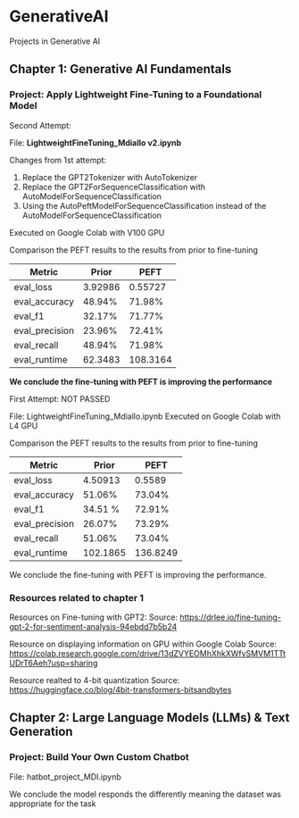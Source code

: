 # GenerativeAI
Projects in Generative AI
## Chapter 1: Generative AI Fundamentals
### Project: Apply Lightweight Fine-Tuning to a Foundational Model
Second Attempt:

File: **LightweightFineTuning_Mdiallo v2.ipynb** 

Changes from 1st attempt:
1. Replace the GPT2Tokenizer with AutoTokenizer
2. Replace the GPT2ForSequenceClassification with AutoModelForSequenceClassification
3. Using the AutoPeftModelForSequenceClassification instead of the AutoModelForSequenceClassification

Executed on Google Colab with V100 GPU

Comparison the PEFT results to the results from prior to fine-tuning

| Metric | Prior | PEFT |
| --- | ----------- | ----------- |
| eval_loss | 3.92986  | 0.55727 |
| eval_accuracy | 48.94% | 71.98% |
| eval_f1 | 32.17% | 71.77% |
| eval_precision | 23.96% | 72.41% |
| eval_recall | 48.94% | 71.98% |
| eval_runtime | 62.3483 | 108.3164 |

**We conclude the fine-tuning with PEFT is improving the performance**


First Attempt: NOT PASSED

File: LightweightFineTuning_Mdiallo.ipynb
Executed on Google Colab with L4 GPU

Comparison the PEFT results to the results from prior to fine-tuning

| Metric | Prior | PEFT |
| --- | ----------- | ----------- |
| eval_loss | 4.50913  | 0.5589 |
| eval_accuracy | 51.06% | 73.04% |
| eval_f1 | 34.51 % | 72.91% |
| eval_precision | 26.07% | 73.29% |
| eval_recall | 51.06% | 73.04% |
| eval_runtime | 102.1865 | 136.8249 |


We conclude the fine-tuning with PEFT is improving the performance.

### Resources related to chapter 1
Resources on Fine-tuning with GPT2: 
Source: https://drlee.io/fine-tuning-gpt-2-for-sentiment-analysis-94ebdd7b5b24 

Resource on displaying information on GPU within Google Colab
Source: https://colab.research.google.com/drive/13dZVYEOMhXhkXWfvSMVM1TTtUDrT6Aeh?usp=sharing

Resource realted to 4-bit quantization
Source: https://huggingface.co/blog/4bit-transformers-bitsandbytes

## Chapter 2: Large Language Models (LLMs) & Text Generation
### Project: Build Your Own Custom Chatbot

File: hatbot_project_MDI.ipynb

We conclude the model responds the differently meaning the dataset was appropriate for the task

